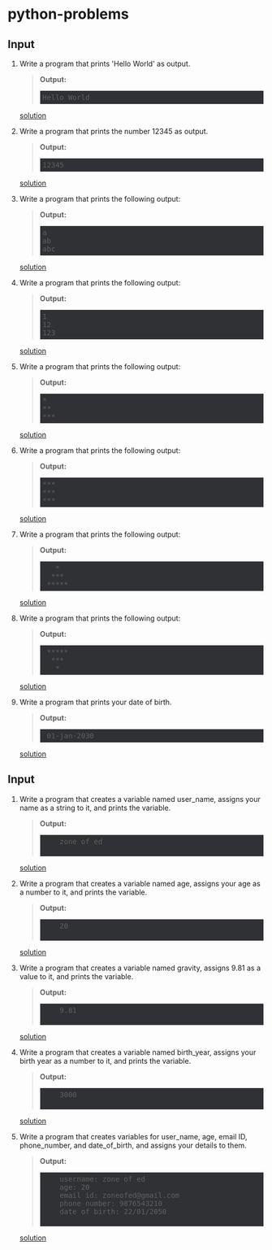 # python-problems

## Input
1. Write a program that prints 'Hello World' as output.   
    > **Output:**  
    > <pre style="background-color: #303135; padding: 5px;">
    > Hello World
    > </pre> 
    
      <a href="https://github.com/zone-of-ed/python-problems/blob/main/input/01.py" target="_blank">solution</a>

2. Write a program that prints the number 12345 as output.
    > **Output:**  
    > <pre style="background-color: #303135; padding: 5px;">
    > 12345
    > </pre>  
    <a href="https://github.com/zone-of-ed/python-problems/blob/main/input/02.py" target="_blank">solution</a>

3. Write a program that prints the following output:  
    > **Output:**  
    > <pre style="background-color: #303135; padding: 5px;">
    > a
    > ab
    > abc
    > </pre>  
    
   <a href="https://github.com/zone-of-ed/python-problems/blob/main/input/03.py" target="_blank">solution</a>

4. Write a program that prints the following output:  
   > **Output:**  
    > <pre style="background-color: #303135; padding: 5px;">
    > 1
    > 12
    > 123
    > </pre>  
   <a href="https://github.com/zone-of-ed/python-problems/blob/main/input/04.py" target="_blank">solution</a>

5. Write a program that prints the following output:  
    > **Output:**  
    > <pre style="background-color: #303135; padding: 5px;">
    > *
    > **
    > ***
    > </pre>   
   <a href="https://github.com/zone-of-ed/python-problems/blob/main/input/05.py" target="_blank">solution</a>

6. Write a program that prints the following output:  
    > **Output:**  
    > <pre style="background-color: #303135; padding: 5px;">
    > ***
    > ***
    > ***
    > </pre>   
    <a href="https://github.com/zone-of-ed/python-problems/blob/main/input/06.py" target="_blank">solution</a>

7. Write a program that prints the following output:  
    > **Output:**  
    > <pre style="background-color: #303135; padding: 5px;">
    >    *
    >   ***
    >  *****
    > </pre>
    <a href="https://github.com/zone-of-ed/python-problems/blob/main/input/07.py" target="_blank">solution</a>
 
8. Write a program that prints the following output:  
    > **Output:**  
    > <pre style="background-color: #303135; padding: 5px;">
    >  *****
    >   ***
    >    *
    > </pre>
   <a href="https://github.com/zone-of-ed/python-problems/blob/main/input/08.py" target="_blank">solution</a>

9. Write a program that prints your date of birth.
    > **Output:**  
    > <pre style="background-color: #303135; padding: 5px;">
    >  01-jan-2030
    > </pre>
   <a href="https://github.com/zone-of-ed/python-problems/blob/main/input/09.py" target="_blank">solution</a>

## Input

1. Write a program that creates a variable named user_name, assigns your name as a string to it, and prints the variable.  
    >    **Output:**  
    >    <pre style="background-color: #303135; padding: 5px;">
    >     zone of ed
    >    </pre>
    <a href="https://github.com/zone-of-ed/python-problems/blob/main/input/09.py" target="_blank">solution</a>

2. Write a program that creates a variable named age, assigns your age as a number to it, and prints the variable.  
    >    **Output:**  
    >    <pre style="background-color: #303135; padding: 5px;">
    >     20
    >    </pre>
    <a href="https://github.com/zone-of-ed/python-problems/blob/main/input/09.py" target="_blank">solution</a>

3. Write a program that creates a variable named gravity, assigns 9.81 as a value to it, and prints the variable.  
    >    **Output:**  
    >    <pre style="background-color: #303135; padding: 5px;">
    >     9.81
    >    </pre>
    <a href="https://github.com/zone-of-ed/python-problems/blob/main/input/09.py" target="_blank">solution</a>

4. Write a program that creates a variable named birth_year, assigns your birth year as a number to it, and prints the variable.  
    >    **Output:**  
    >    <pre style="background-color: #303135; padding: 5px;">
    >     3000
    >    </pre>
    <a href="https://github.com/zone-of-ed/python-problems/blob/main/input/09.py" target="_blank">solution</a>

5. Write a program that creates variables for user_name, age, email ID, phone_number, and date_of_birth, and assigns your details to them.  
    >    **Output:**  
    >    <pre style="background-color: #303135; padding: 5px;">
    >     username: zone of ed
    >     age: 20
    >     email id: zoneofed@gmail.com
    >     phone number: 9876543210
    >     date of birth: 22/01/2050
    >    </pre>
    <a href="https://github.com/zone-of-ed/python-problems/blob/main/input/09.py" target="_blank">solution</a>